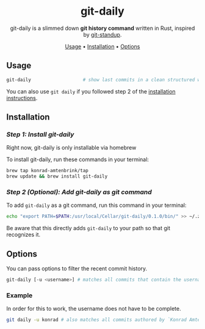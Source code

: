 <!-- markdownlint-configure-file {
  "MD013": {
    "code_blocks": false,
    "tables": false
  },
  "MD033": false,
  "MD041": false
} -->

<div align="center">

# git-daily

git-daily is a slimmed down **git history command** written in Rust, inspired by [git-standup](https://github.com/kamranahmedse/git-standup).

[Usage](#usage) •
[Installation](#installation) •
[Options](#options)
</div>

## Usage

```sh
git-daily                   # show last commits in a clean structured way
```

You can also use `git daily` if you followed step 2 of the [installation instructions](#installation).

## Installation

### *Step 1: Install git-daily*
Right now, git-daily is only installable via homebrew

To install git-daily, run these commands in your terminal:

```sh
brew tap konrad-amtenbrink/tap
brew update && brew install git-daily
```


### *Step 2 (Optional): Add git-daily as git command*
To add `git-daily` as a git command, run this command in your terminal:

```sh
echo "export PATH=$PATH:/usr/local/Cellar/git-daily/0.1.0/bin/" >> ~/.zshrc
```

Be aware that this directly adds `git-daily` to your path so that git recognizes it.

## Options
You can pass options to filter the recent commit history.

```sh
git-daily [-u <username>] # matches all commits that contain the username as author
```
### Example
In order for this to work, the username does not have to be complete.

```sh
git daily -u konrad # also matches all commits authored by `Konrad Amtenbrink`
```
